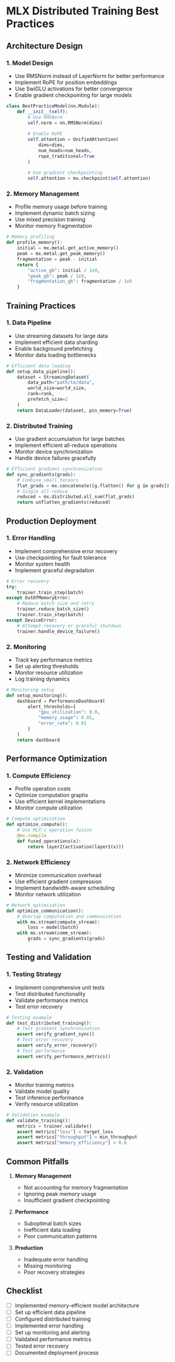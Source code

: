 # MLX Distributed Training Best Practices

## Architecture Design

### 1. Model Design

- Use RMSNorm instead of LayerNorm for better performance
- Implement RoPE for position embeddings
- Use SwiGLU activations for better convergence
- Enable gradient checkpointing for large models

```python
class BestPracticeModel(nn.Module):
    def __init__(self):
        # Use RMSNorm
        self.norm = nn.RMSNorm(dims)
        
        # Enable RoPE
        self.attention = UnifiedAttention(
            dims=dims,
            num_heads=num_heads,
            rope_traditional=True
        )
        
        # Use gradient checkpointing
        self.attention = mx.checkpoint(self.attention)
```

### 2. Memory Management

- Profile memory usage before training
- Implement dynamic batch sizing
- Use mixed precision training
- Monitor memory fragmentation

```python
# Memory profiling
def profile_memory():
    initial = mx.metal.get_active_memory()
    peak = mx.metal.get_peak_memory()
    fragmentation = peak - initial
    return {
        "active_gb": initial / 1e9,
        "peak_gb": peak / 1e9,
        "fragmentation_gb": fragmentation / 1e9
    }
```

## Training Practices

### 1. Data Pipeline

- Use streaming datasets for large data
- Implement efficient data sharding
- Enable background prefetching
- Monitor data loading bottlenecks

```python
# Efficient data loading
def setup_data_pipeline():
    dataset = StreamingDataset(
        data_path="path/to/data",
        world_size=world_size,
        rank=rank,
        prefetch_size=2
    )
    return DataLoader(dataset, pin_memory=True)
```

### 2. Distributed Training

- Use gradient accumulation for large batches
- Implement efficient all-reduce operations
- Monitor device synchronization
- Handle device failures gracefully

```python
# Efficient gradient synchronization
def sync_gradients(grads):
    # Combine small tensors
    flat_grads = mx.concatenate([g.flatten() for g in grads])
    # Single all-reduce
    reduced = mx.distributed.all_sum(flat_grads)
    return unflatten_gradients(reduced)
```

## Production Deployment

### 1. Error Handling

- Implement comprehensive error recovery
- Use checkpointing for fault tolerance
- Monitor system health
- Implement graceful degradation

```python
# Error recovery
try:
    trainer.train_step(batch)
except OutOfMemoryError:
    # Reduce batch size and retry
    trainer.reduce_batch_size()
    trainer.train_step(batch)
except DeviceError:
    # Attempt recovery or graceful shutdown
    trainer.handle_device_failure()
```

### 2. Monitoring

- Track key performance metrics
- Set up alerting thresholds
- Monitor resource utilization
- Log training dynamics

```python
# Monitoring setup
def setup_monitoring():
    dashboard = PerformanceDashboard(
        alert_thresholds={
            "gpu_utilization": 0.9,
            "memory_usage": 0.85,
            "error_rate": 0.01
        }
    )
    return dashboard
```

## Performance Optimization

### 1. Compute Efficiency

- Profile operation costs
- Optimize computation graphs
- Use efficient kernel implementations
- Monitor compute utilization

```python
# Compute optimization
def optimize_compute():
    # Use MLX's operation fusion
    @mx.compile
    def fused_operations(x):
        return layer2(activation(layer1(x)))
```

### 2. Network Efficiency

- Minimize communication overhead
- Use efficient gradient compression
- Implement bandwidth-aware scheduling
- Monitor network utilization

```python
# Network optimization
def optimize_communication():
    # Overlap computation and communication
    with mx.stream(compute_stream):
        loss = model(batch)
    with mx.stream(comm_stream):
        grads = sync_gradients(grads)
```

## Testing and Validation

### 1. Testing Strategy

- Implement comprehensive unit tests
- Test distributed functionality
- Validate performance metrics
- Test error recovery

```python
# Testing example
def test_distributed_training():
    # Test gradient synchronization
    assert verify_gradient_sync()
    # Test error recovery
    assert verify_error_recovery()
    # Test performance
    assert verify_performance_metrics()
```

### 2. Validation

- Monitor training metrics
- Validate model quality
- Test inference performance
- Verify resource utilization

```python
# Validation example
def validate_training():
    metrics = trainer.validate()
    assert metrics["loss"] < target_loss
    assert metrics["throughput"] > min_throughput
    assert metrics["memory_efficiency"] > 0.8
```

## Common Pitfalls

1. **Memory Management**
   - Not accounting for memory fragmentation
   - Ignoring peak memory usage
   - Insufficient gradient checkpointing

2. **Performance**
   - Suboptimal batch sizes
   - Inefficient data loading
   - Poor communication patterns

3. **Production**
   - Inadequate error handling
   - Missing monitoring
   - Poor recovery strategies

## Checklist

- [ ] Implemented memory-efficient model architecture
- [ ] Set up efficient data pipeline
- [ ] Configured distributed training
- [ ] Implemented error handling
- [ ] Set up monitoring and alerting
- [ ] Validated performance metrics
- [ ] Tested error recovery
- [ ] Documented deployment process
